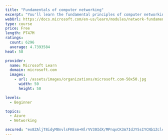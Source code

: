 ```yaml
---
title: "Fundamentals of computer networking"
excerpt: "You'll learn the fundamental principles of computer networking to prepare you for the Azure admin and developer learning paths."
webUrl: https://docs.microsoft.com/en-us/learn/modules/network-fundamentals/
type: course
price: Free
length: PT47M
ratings:
  count: 6296
  average: 4.7393584
heat: 58

provider:
  name: Microsoft Learn
  domain: microsoft.com
  images:
    - url: /assets/images/organizations/microsoft.com-50x50.jpg
      width: 50
      height: 50

levels:
  - Beginner

topics:
  - Azure
  - Networking

secured: "ex8ZAljT8idyM8nvlsFKEsm+NlrVV30IdX/MPnqxCK3m7IdJY5sIYCNb1Zclcq9LuNXVARckUvaMSCIUIdquhAB4LKAQf7lg4v7Wo1bM2xHsXHQmI24vW3HomwvebpUkkwO/5WP6lGRVgo3gJt2HITddAVrnr/s3kPzofPZSoGHg1uRlQkJ5yQ7Eb5jr130I71g0GhKDmMju4msyAcl3oKwSKKF7jQxkX00hfcU0wNfiH3gMcy1oRBuS4dP6YWWl/3RorEdoZTwaUqYh4rzMDBiPh2M98ITWIen3iXPG+JPPRu/VgJgYg+xBKxDYfeSG28+VrxMNFBbjZieDs4CW/7lh5Yh/8anSwynlRDP8HL+EyOvvJyqrGvAhAWE2yLl1RfGicBQ7U/vvFDOcYv8gkTo+148LWdAlS6cZUhxkXIg=;dY4YwRQAzO5UPijg1qxWog=="
---
```


